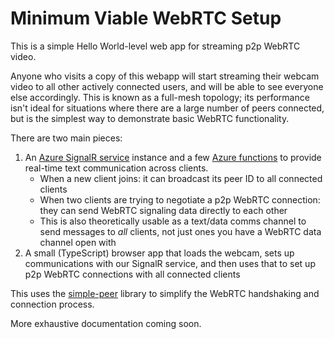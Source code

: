 # Minimum Viable WebRTC Setup

This is a simple Hello World-level web app for streaming p2p WebRTC video.

Anyone who visits a copy of this webapp will start streaming their webcam video to all other actively connected users, and will be able to see everyone else accordingly. This is known as a full-mesh topology; its performance isn't ideal for situations where there are a large number of peers connected, but is the simplest way to demonstrate basic WebRTC functionality.

There are two main pieces:

1. An [Azure SignalR service](https://azure.microsoft.com/en-us/services/signalr-service/?WT.mc_id=webrtc-github-emwalker) instance and a few [Azure functions](https://azure.microsoft.com/en-us/services/functions/?WT.mc_id=webrtc-github-emwalker) to provide real-time text communication across clients.
   - When a new client joins: it can broadcast its peer ID to all connected clients
   - When two clients are trying to negotiate a p2p WebRTC connection: they can send WebRTC signaling data directly to each other
   - This is also theoretically usable as a text/data comms channel to send messages to _all_ clients, not just ones you have a WebRTC data channel open with
2. A small (TypeScript) browser app that loads the webcam, sets up communications with our SignalR service, and then uses that to set up p2p WebRTC connections with all connected clients

This uses the [simple-peer](http://github.com/feross/simple-peer) library to simplify the WebRTC handshaking and connection process.

More exhaustive documentation coming soon.
